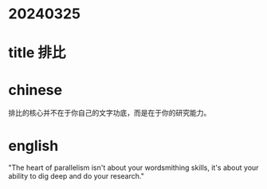 
# 20240325

# title 排比 

# chinese 
排比的核心并不在于你自己的文字功底，而是在于你的研究能力。
# english
"The heart of parallelism isn't about your wordsmithing skills, it's about your ability to dig deep and do your research."

